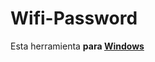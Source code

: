 # Wifi-Password

Esta herramienta **para <a href="https://microsoft.com/es-es/windows" target="_blank">Windows</a>**
